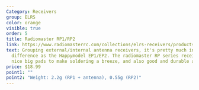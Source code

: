 ```yaml
---
Category: Receivers
group: ELRS
color: orange
visible: true
order: 5
title: Radiomaster RP1/RP2
link: https://www.radiomasterrc.com/collections/elrs-receivers/products/rp1-expresslrs-2-4ghz-nano-receiver
text: Grouping external/internal antenna receivers, it's pretty much in the same
  difference as the Happymodel EP1/EP2. The radiomaster RP series receivers have
  nice big pads to make soldering a breeze, and also good and durable antennas
price: $18.99
point1: ""
point2: "Weight: 2.2g (RP1 + antenna), 0.55g (RP2)"
---
```

